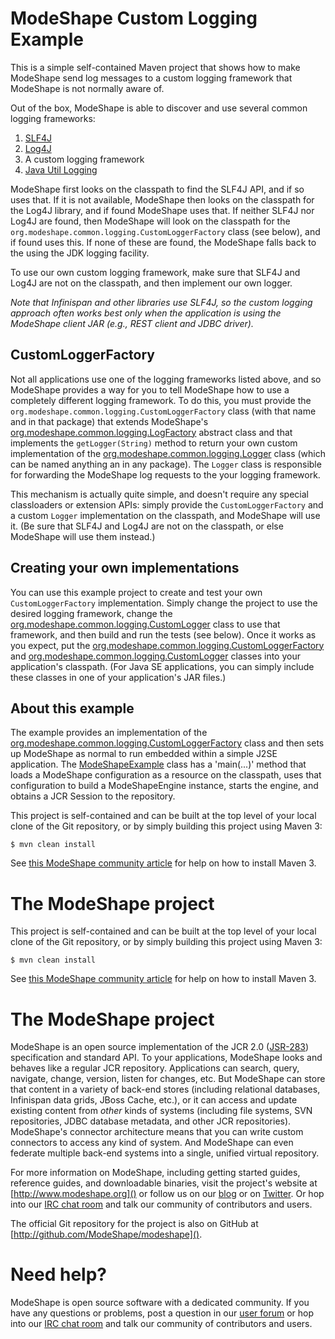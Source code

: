 # ModeShape Custom Logging Example

This is a simple self-contained Maven project that shows how to 
make ModeShape send log messages to a custom logging framework 
that ModeShape is not normally aware of. 

Out of the box, ModeShape is able to discover and use several 
common logging frameworks:

1. [SLF4J](http://slf4j.org)
1. [Log4J](http://logging.apache.org/log4j)
1. A custom logging framework
1. [Java Util Logging](http://docs.oracle.com/javase/6/docs/technotes/guides/logging/index.html)

ModeShape first looks on the classpath to find the SLF4J API, and 
if so uses that. If it is not available, ModeShape then looks on 
the classpath for the Log4J library, and if found ModeShape uses 
that. If neither SLF4J nor Log4J are found, then ModeShape will 
look on the classpath for the 
`org.modeshape.common.logging.CustomLoggerFactory` class (see below), 
and if found uses this. If none of these are found, the ModeShape 
falls back to the using the JDK logging facility.

To use our own custom logging framework, make sure that SLF4J and 
Log4J are not on the classpath, and then implement our own logger.

*Note that Infinispan and other libraries use SLF4J, so the custom 
logging approach often works best only when the application is using 
the ModeShape client JAR (e.g., REST client and JDBC driver).*

## CustomLoggerFactory

Not all applications use one of the logging frameworks listed above, and 
so ModeShape provides a way for you to tell ModeShape how to use a 
completely different logging framework. To do this, you must provide the 
`org.modeshape.common.logging.CustomLoggerFactory` class (with that name 
and in that package) that extends ModeShape's 
[org.modeshape.common.logging.LogFactory](https://github.com/ModeShape/modeshape/blob/master/modeshape-common/src/main/java/org/modeshape/common/logging/LogFactory.java) 
abstract class and that implements the `getLogger(String)` method to 
return your own custom implementation of the 
[org.modeshape.common.logging.Logger](https://github.com/ModeShape/modeshape/blob/master/modeshape-common/src/main/java/org/modeshape/common/logging/Logger.java) 
class (which can be named anything an in any package). The `Logger` 
class is responsible for forwarding the ModeShape log requests to the 
your logging framework.

This mechanism is actually quite simple, and doesn't require any special 
classloaders or extension APIs: simply provide the `CustomLoggerFactory` 
and a custom `Logger` implementation on the classpath, and ModeShape 
will use it. (Be sure that SLF4J and Log4J are not on the classpath, 
or else ModeShape will use them instead.)


## Creating your own implementations

You can use this example project to create and test your own 
`CustomLoggerFactory` implementation. Simply change the project to use 
the desired logging framework, change the 
[org.modeshape.common.logging.CustomLogger](modeshape-custom-logging-example/src/main/java/org/modeshape/common/logging/CustomLogger.java) 
class to use that framework, and then build and run the tests (see below). 
Once it works as you expect, put the 
[org.modeshape.common.logging.CustomLoggerFactory](modeshape-custom-logging-example/src/main/java/org/modeshape/common/logging/CustomLoggerFactory.java) 
and [org.modeshape.common.logging.CustomLogger](modeshape-custom-logging-example/src/main/java/org/modeshape/common/logging/CustomLogger.java) 
classes into your application's classpath. (For Java SE applications, 
you can simply include these classes in one of your application's JAR files.)


## About this example

The example provides an implementation of the 
[org.modeshape.common.logging.CustomLoggerFactory](modeshape-custom-logging-example/src/main/java/org/modeshape/common/logging/CustomLoggerFactory.java) 
class and then sets up ModeShape as normal to run embedded within a simple 
J2SE application. The [ModeShapeExample](modeshape-custom-logging-example/src/main/java/org/modeshape/example/logging/custom/ModeShapeExample.java) 
class has a 'main(...)' method that loads a ModeShape configuration as a 
resource on the classpath, uses that configuration to build a ModeShapeEngine 
instance, starts the engine, and obtains a JCR Session to the repository.

This project is self-contained and can be built at the top level of your 
local clone of the Git repository, or by simply building this project using Maven 3:

    $ mvn clean install

See [this ModeShape community article](http://community.jboss.org/wiki/ModeShapeandMaven) 
for help on how to install Maven 3.

# The ModeShape project

This project is self-contained and can be built at the top level of your 
local clone of the Git repository, or by simply building this project 
using Maven 3:

    $ mvn clean install

See [this ModeShape community article](http://community.jboss.org/wiki/ModeShapeandMaven) 
for help on how to install Maven 3.

# The ModeShape project

ModeShape is an open source implementation of the JCR 2.0 
([JSR-283](http://www.jcp.org/en/jsr/detail?id=283])) specification and 
standard API. To your applications, ModeShape looks and behaves like a 
regular JCR repository. Applications can search, query, navigate, change, 
version, listen for changes, etc. But ModeShape can store that content 
in a variety of back-end stores (including relational databases, Infinispan 
data grids, JBoss Cache, etc.), or it can access and update existing content 
from *other* kinds of systems (including file systems, SVN repositories, 
JDBC database metadata, and other JCR repositories). ModeShape's connector 
architecture means that you can write custom connectors to access any 
kind of system. And ModeShape can even federate multiple back-end systems 
into a single, unified virtual repository.

For more information on ModeShape, including getting started guides, 
reference guides, and downloadable binaries, visit the project's website 
at [http://www.modeshape.org]() or follow us on our [blog](http://modeshape.wordpress.org) 
or on [Twitter](http://twitter.com/modeshape). Or hop into our 
[IRC chat room](http://www.jboss.org/modeshape/chat) and talk our community 
of contributors and users.

The official Git repository for the project is also on GitHub at 
[http://github.com/ModeShape/modeshape]().

# Need help?

ModeShape is open source software with a dedicated community. If you have 
any questions or problems, post a question in our 
[user forum](http://community.jboss.org/en/modeshape) or hop into our 
[IRC chat room](http://www.jboss.org/modeshape/chat) and talk our 
community of contributors and users.
